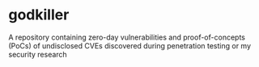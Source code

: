 # godkiller
A repository containing zero-day vulnerabilities and proof-of-concepts (PoCs) of undisclosed CVEs discovered during penetration testing or my security research
